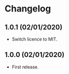 # Changelog

## 1.0.1 (02/01/2020)
* Switch licence to MIT.

## 1.0.0 (02/01/2020)
* First release.
